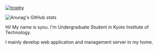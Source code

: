 [![trophy](https://github-profile-trophy.vercel.app/?username=syou551)](https://github.com/ryo-ma/github-profile-trophy)

![Anurag's GitHub stats](https://github-readme-stats.vercel.app/api/top-langs/?username=syou551&layout=compact&theme=vue)

Hi! My name is syou. I'm Undergraduate Student in Kyoto Institute of Technology. 

I mainly develop web application and management server in my home.


<!--
**syou551/syou551** is a ✨ _special_ ✨ repository because its `README.md` (this file) appears on your GitHub profile.

Here are some ideas to get you started:

- 🔭 I’m currently working on ...
- 🌱 I’m currently learning ...
- 👯 I’m looking to collaborate on ...
- 🤔 I’m looking for help with ...
- 💬 Ask me about ...
- 📫 How to reach me: ...
- 😄 Pronouns: ...
- ⚡ Fun fact: ...
-->
